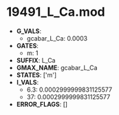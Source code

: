 # 19491_L_Ca.mod

- **G_VALS**:
  - gcabar_L_Ca: 0.0003
- **GATES**:
  - m: 1
- **SUFFIX**: L_Ca
- **GMAX_NAME**: gcabar_L_Ca
- **STATES**: ['m']
- **I_VALS**:
  - 6.3: 0.0002999999831125577
  - 37: 0.0002999999831125577
- **ERROR_FLAGS**: []
